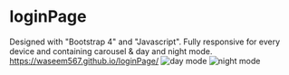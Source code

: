 # loginPage
Designed with "Bootstrap 4" and "Javascript". Fully responsive for every device and containing carousel & day and night mode.
https://waseem567.github.io/loginPage/
![day mode](https://user-images.githubusercontent.com/90834559/134799500-f1d85083-7156-430f-8328-99b2a8353302.png)
![night mode](https://user-images.githubusercontent.com/90834559/134799505-fb3a0e4a-5912-4325-9f69-0fa665b2411e.png)
